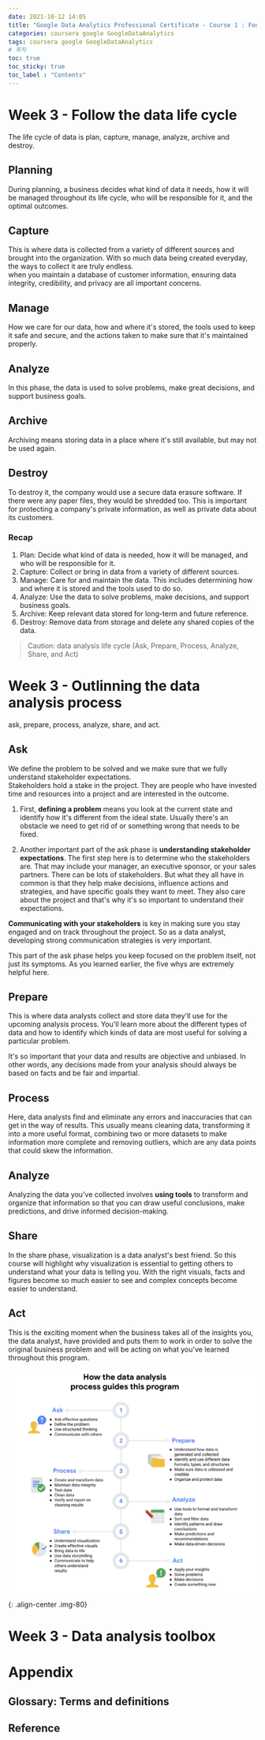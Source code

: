 ```yaml
---
date: 2021-10-12 14:05
title: "Google Data Analytics Professional Certificate - Course 1 : Foundations: Data, Data, Everywhere - week 3"
categories: coursera google GoogleDataAnalytics
tags: coursera google GoogleDataAnalytics
# 목차
toc: true  
toc_sticky: true 
toc_label : "Contents"
---
```


# Week 3 - Follow the data life cycle
The life cycle of data is plan, capture, manage, analyze, archive and destroy.

## Planning
During planning, a business decides what kind of data it needs, how it will be managed throughout its life cycle, who will be responsible for it, and the optimal outcomes.

## Capture
This is where data is collected from a variety of different sources and brought into the organization. With so much data being created everyday, the ways to collect it are truly endless.  
when you maintain a database of customer information, ensuring data integrity, credibility, and privacy are all important concerns.

## Manage
How we care for our data, how and where it's stored, the tools used to keep it safe and secure, and the actions taken to make sure that it's maintained properly.

## Analyze
In this phase, the data is used to solve problems, make great decisions, and support business goals.

## Archive
Archiving means storing data in a place where it's still available, but may not be used again.

## Destroy
To destroy it, the company would use a secure data erasure software. If there were any paper files, they would be shredded too. This is important for protecting a company's private information, as well as private data about its customers.

### Recap
1. Plan: Decide what kind of data is needed, how it will be managed, and who will be responsible for it.
2. Capture: Collect or bring in data from a variety of different sources.
3. Manage: Care for and maintain the data. This includes determining how and where it is stored and the tools used to do so.
4. Analyze: Use the data to solve problems, make decisions, and support business goals.
5. Archive: Keep relevant data stored for long-term and future reference.
6. Destroy: Remove data from storage and delete any shared copies of the data.

> Caution: data analysis life cycle (Ask, Prepare, Process, Analyze, Share, and Act)

# Week 3 - Outlinning the data analysis process
ask, prepare, process, analyze, share, and act.

## Ask
We define the problem to be solved and we make sure that we fully understand stakeholder expectations.   
Stakeholders hold a stake in the project. They are people who have invested time and resources into a project and are interested in the outcome.

1. First, **defining a problem** means you look at the current state and identify how it's different from the ideal state. Usually there's an obstacle we need to get rid of or something wrong that needs to be fixed.

2. Another important part of the ask phase is **understanding stakeholder expectations**. The first step here is to determine who the stakeholders are. That may include your manager, an executive sponsor, or your sales partners. There can be lots of stakeholders. But what they all have in common is that they help make decisions, influence actions and strategies, and have specific goals they want to meet. They also care about the project and that's why it's so important to understand their expectations.

**Communicating with your stakeholders** is key in making sure you stay engaged and on track throughout the project. So as a data analyst, developing strong communication strategies is very important.

This part of the ask phase helps you keep focused on the problem itself, not just its symptoms. As you learned earlier, the five whys are extremely helpful here.


## Prepare
This is where data analysts collect and store data they'll use for the upcoming analysis process. You'll learn more about the different types of data and how to identify which kinds of data are most useful for solving a particular problem.

It's so important that your data and results are objective and unbiased. In other words, any decisions made from your analysis should always be based on facts and be fair and impartial.

## Process
Here, data analysts find and eliminate any errors and inaccuracies that can get in the way of results. This usually means cleaning data, transforming it into a more useful format, combining two or more datasets to make information more complete and removing outliers, which are any data points that could skew the information.

## Analyze
Analyzing the data you've collected involves **using tools** to transform and organize that information so that you can draw useful conclusions, make predictions, and drive informed decision-making.

## Share
In the share phase, visualization is a data analyst's best friend. So this course will highlight why visualization is essential to getting others to understand what your data is telling you. With the right visuals, facts and figures become so much easier to see and complex concepts become easier to understand.

## Act
This is the exciting moment when the business takes all of the insights you, the data analyst, have provided and puts them to work in order to solve the original business problem and will be acting on what you've learned throughout this program.

![data-analysis-process-6-phase](\assets\images\data-analysis-process-6-phase.png){: .align-center .img-80}  


# Week 3 - Data analysis toolbox



# Appendix
## Glossary: Terms and definitions


## Reference

